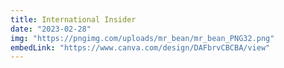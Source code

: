 ```yaml
---
title: International Insider
date: "2023-02-28"
img: "https://pngimg.com/uploads/mr_bean/mr_bean_PNG32.png"
embedLink: "https://www.canva.com/design/DAFbrvCBCBA/view"
---
```

